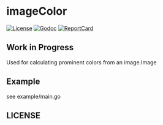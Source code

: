 # imageColor

[![License][License-Image]][License-Url]
[![Godoc][Godoc-Image]][Godoc-Url]
[![ReportCard][ReportCard-Image]][ReportCard-Url]

## Work in Progress

Used for calculating prominent colors from an image.Image

## Example

see example/main.go

## LICENSE

[License-Url]: https://opensource.org/licenses/BSD-2-Clause
[License-Image]: https://img.shields.io/badge/license-2%20Clause%20BSD-blue.svg?maxAge=2592000
[Godoc-Url]: https://godoc.org/github.com/evanoberholster/imageColor
[Godoc-Image]: https://godoc.org/github.com/evanoberholster/imageColor?status.svg
[Godoc-Image]: https://godoc.org/github.com/evanoberholster/imageColor?status.svg
[ReportCard-Url]: https://goreportcard.com/report/github.com/evanoberholster/imageColor
[ReportCard-Image]: https://goreportcard.com/badge/github.com/evanoberholster/imageColor
